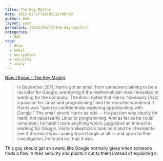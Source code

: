 ```yaml
---
title: The Key Master
date: 2015-03-17T19:01:21+00:00
author: Ben
layout: post
permalink: /2015/03/17/the-key-master/
categories:
  - Web
tags:
  - dkim
  - email
  - encryption
  - security
  - story
---
```

[Now I Know – The Key Master](http://nowiknow.com/the-key-master/).

> In December 2011, Harris got an email from someone claiming to be a recruiter for Google, wondering if the mathematician was interested in working for the company. The email noted that Harris “obviously [has] a passion for Linux and programming” and the recruiter wondered if Harris was “open to confidentially exploring opportunities with Google.” The email struck Harris as odd — his passion was clearly for math, not necessarily Linux or programming. And as far as he could remember, he hadn’t done anything which suggested an interest in working for Google. Harris&#8217;s skepticism took hold and he checked to see if the email was coming from Google at all — and upon further investigation, he found out that it was.

This guy should get an award, like Google normally gives when someone finds a flaw in their security and points it out to them instead of exploiting it.